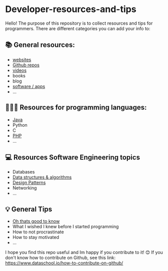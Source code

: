 # Developer-resources-and-tips
Hello! The purpose of this repository is to collect resources and tips for programmers. There are different categories you can add your info to:

## 📚 General resources:
- [websites](https://github.com/Lumary2/Developer-resources-and-tips-collection/blob/main/General_resources/websites.md)
- [Github repos](https://github.com/Lumary2/Developer-resources-and-tips-collection/blob/main/General_resources/Github_repos.md)
- [videos](https://github.com/Lumary2/Developer-resources-and-tips-collection/blob/main/General_resources/videos.md)
- books
- blog
- [software / apps](https://github.com/Lumary2/Developer-resources-and-tips-collection/blob/main/General_resources/software.md)
- ...

## 👩🏻‍💻 Resources for programming languages:
- [Java](https://github.com/Lumary2/Developer-resources-and-tips-collection/blob/main/Resources_for_programming_languages/Java.md)
- Python
- C  
- [PHP](https://github.com/Lumary2/Developer-resources-and-tips-collection/blob/main/Resources_for_programming_languages/Php.md)
- …

## 💻 Resources Software Engineering topics
- Databases
- [Data structures & algorithms](https://github.com/Lumary2/Developer-resources-and-tips-collection/blob/main/Resources_Software_Engineering_topics/Data_structures_and_algorithms.md)
- [Design Patterns](https://github.com/Lumary2/Developer-resources-and-tips-collection/blob/main/Resources_Software_Engineering_topics/Design_Patterns.md)
- Networking
- …

## 💡 General Tips
- [Oh thats good to know](https://github.com/Lumary2/Developer-resources-and-tips-collection/blob/main/General_Tips/Oh_thats_good_to_know.md)
- What I wished I knew before I started programming
- How to not procrastinate
- How to stay motivated
- ...

I hope you find this repo useful and Im happy if you contribute to it! 😊 If you don't know how to contribute on Github, see this link: https://www.dataschool.io/how-to-contribute-on-github/
